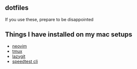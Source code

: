## dotfiles
If you use these, prepare to be disappointed

## Things I have installed on my mac setups
- [neovim](https://neovim.io/)
- [tmux](https://gist.github.com/simme/1297707)
- [lazygit](https://github.com/jesseduffield/lazygit)
- [speedtest cli](https://www.speedtest.net/apps/cli)
